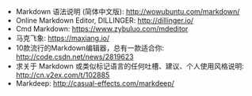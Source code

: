 * Markdown 语法说明 (简体中文版): http://wowubuntu.com/markdown/
* Online Markdown Editor, DILLINGER: http://dillinger.io/
* Cmd Markdown: https://www.zybuluo.com/mdeditor
* 马克飞象: https://maxiang.io/
* 10款流行的Markdown编辑器，总有一款适合你: http://code.csdn.net/news/2819623
* 求关于 Markdown 或类似标记语言的任何吐槽、建议、个人使用风格说明: http://cn.v2ex.com/t/102885
* Markdeep: http://casual-effects.com/markdeep/